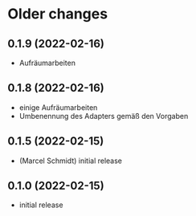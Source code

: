 # Older changes
## 0.1.9 (2022-02-16)

- Aufräumarbeiten

## 0.1.8 (2022-02-16)

- einige Aufräumarbeiten
- Umbenennung des Adapters gemäß den Vorgaben

## 0.1.5 (2022-02-15)

* (Marcel Schmidt) initial release

## 0.1.0 (2022-02-15)

* initial release

<!--
	Placeholder for the next version (at the beginning of the line):
	### **WORK IN PROGRESS**
-->
